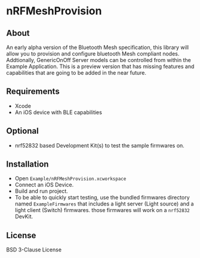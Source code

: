 # nRFMeshProvision

## About

An early alpha version of the Bluetooth Mesh specification, this library will allow you to provision and configure bluetooth Mesh compliant nodes.
Addtionally, GenericOnOff Server models can be controlled from within the Example Application.
This is a preview version that has missing features and capabilities that are going to be added in the near future. 

## Requirements

* Xcode
* An iOS device with BLE capabilities

## Optional

* nrf52832 based Development Kit(s) to test the sample firmwares on.

## Installation

* Open `Example/nRFMeshProvision.xcworkspace`
* Connect an iOS Device.
* Build and run project.
* To be able to quickly start testing, use the bundled firmwares directory named `ExampleFirmwares` that includes a light server (Light source) and a light client (Switch) firmwares. those firmwares will work on a `nrf52832` DevKit.

## License

BSD 3-Clause License 
